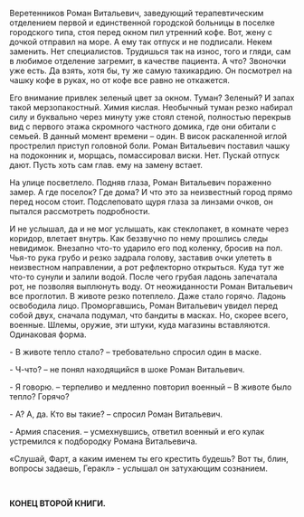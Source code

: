 <p>Веретенников Роман Витальевич, заведующий терапевтическим отделением первой и единственной городской больницы в поселке городского типа, стоя перед окном пил утренний кофе. Вот, жену с дочкой отправил на море. А ему так отпуск и не подписали. Некем заменить. Нет специалистов. Трудишься так на износ, того и гляди, сам в любимое отделение загремит, в качестве пациента. А что? Звоночки уже есть. Да взять, хотя бы, ту же самую тахикардию. Он посмотрел на чашку кофе в руках, но от кофе все равно не откажется.</p>

<p>Его внимание привлек зеленый цвет за окном. Туман? Зеленый? И запах такой мерзопакостный. Химия кислая. Необычный туман резко набирал силу и буквально через минуту уже стоял стеной, полностью перекрыв вид с первого этажа скромного частного домика, где они обитали с семьей. В данный момент времени – один. В висок раскаленной иглой прострелил приступ головной боли. Роман Витальевич поставил чашку на подоконник и, морщась, помассировал виски. Нет. Пускай отпуск дают. Пусть хоть сам глав. ему на замену встает.</p>

<p>На улице посветлело. Подняв глаза, Роман Витальевич пораженно замер. А где поселок? Где дома? И что это за неизвестный город прямо перед носом стоит. Подслеповато щуря глаза за линзами очков, он пытался рассмотреть подробности.</p>

<p>И не услышал, да и не мог услышать, как стеклопакет, в комнате через коридор, влетает внутрь. Как беззвучно по нему прошлись следы невидимок. Внезапно что-то ударило его под коленку, бросив на пол. Чья-то рука грубо и резко задрала голову, заставив очки улететь в неизвестном направлении, а рот рефлекторно открыться. Куда тут же что-то сунули и залили водой. После чего грубая ладонь запечатала рот, не позволяя выплюнуть воду. От неожиданности Роман Витальевич все проглотил. В животе резко потеплело. Даже стало горячо. Ладонь освободила лицо. Проморгавшись, Роман Витальевич увидел перед собой двух, сначала подумал, что бандиты в масках. Но, скорее всего, военные. Шлемы, оружие, эти штуки, куда магазины вставляются. Одинаковая форма.</p>

<p>- В животе тепло стало? – требовательно спросил один в маске.</p>

<p>- Ч-что? – не понял находящийся в шоке Роман Витальевич.</p>

<p>- Я говорю. – терпеливо и медленно повторил военный – В животе было тепло? Горячо?</p>

<p>- А? А, да. Кто вы такие? – спросил Роман Витальевич.</p>

<p>- Армия спасения. – усмехнувшись, ответил военный и его кулак устремился к подбородку Романа Витальевича.</p>

<p>«Слушай, Фарт, а каким именем ты его крестить будешь? Вот ты, блин, вопросы задаешь, Геракл» - услышал он затухающим сознанием.</p>

<p>
	<br>
</p>

<p><strong>КОНЕЦ ВТОРОЙ КНИГИ.</strong></p>
